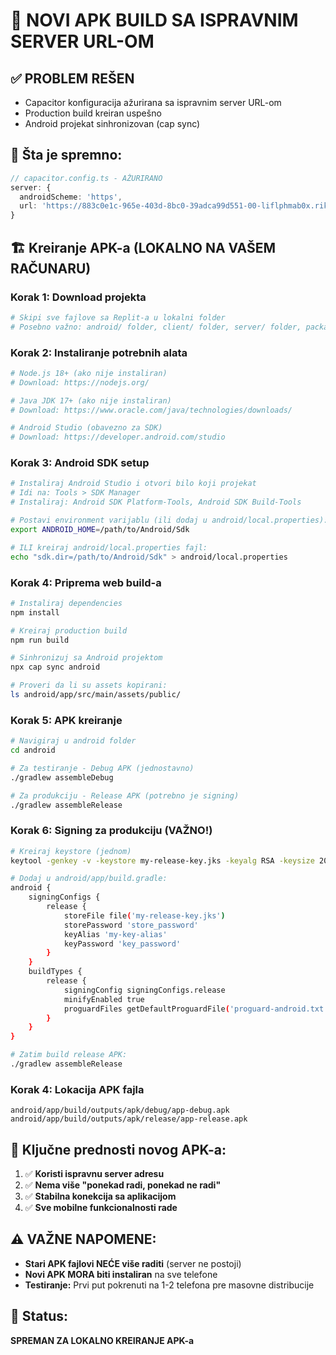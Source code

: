 # 📱 NOVI APK BUILD SA ISPRAVNIM SERVER URL-OM

## ✅ **PROBLEM REŠEN**
- Capacitor konfiguracija ažurirana sa ispravnim server URL-om
- Production build kreiran uspešno
- Android projekat sinhronizovan (cap sync)

## 🔧 **Šta je spremno:**
```typescript
// capacitor.config.ts - AŽURIRANO
server: {
  androidScheme: 'https',
  url: 'https://883c0e1c-965e-403d-8bc0-39adca99d551-00-liflphmab0x.riker.replit.dev'
}
```

## 🏗️ **Kreiranje APK-a (LOKALNO NA VAŠEM RAČUNARU)**

### **Korak 1: Download projekta**
```bash
# Skipi sve fajlove sa Replit-a u lokalni folder
# Posebno važno: android/ folder, client/ folder, server/ folder, package.json
```

### **Korak 2: Instaliranje potrebnih alata**
```bash
# Node.js 18+ (ako nije instaliran)
# Download: https://nodejs.org/

# Java JDK 17+ (ako nije instaliran)
# Download: https://www.oracle.com/java/technologies/downloads/

# Android Studio (obavezno za SDK)
# Download: https://developer.android.com/studio
```

### **Korak 3: Android SDK setup**
```bash
# Instaliraj Android Studio i otvori bilo koji projekat
# Idi na: Tools > SDK Manager
# Instaliraj: Android SDK Platform-Tools, Android SDK Build-Tools

# Postavi environment varijablu (ili dodaj u android/local.properties):
export ANDROID_HOME=/path/to/Android/Sdk

# ILI kreiraj android/local.properties fajl:
echo "sdk.dir=/path/to/Android/Sdk" > android/local.properties
```

### **Korak 4: Priprema web build-a**
```bash
# Instaliraj dependencies
npm install

# Kreiraj production build
npm run build

# Sinhronizuj sa Android projektom
npx cap sync android

# Proveri da li su assets kopirani:
ls android/app/src/main/assets/public/
```

### **Korak 5: APK kreiranje**
```bash
# Navigiraj u android folder
cd android

# Za testiranje - Debug APK (jednostavno)
./gradlew assembleDebug

# Za produkciju - Release APK (potrebno je signing)
./gradlew assembleRelease
```

### **Korak 6: Signing za produkciju (VAŽNO!)**
```bash
# Kreiraj keystore (jednom)
keytool -genkey -v -keystore my-release-key.jks -keyalg RSA -keysize 2048 -validity 10000 -alias my-key-alias

# Dodaj u android/app/build.gradle:
android {
    signingConfigs {
        release {
            storeFile file('my-release-key.jks')
            storePassword 'store_password'
            keyAlias 'my-key-alias'
            keyPassword 'key_password'
        }
    }
    buildTypes {
        release {
            signingConfig signingConfigs.release
            minifyEnabled true
            proguardFiles getDefaultProguardFile('proguard-android.txt'), 'proguard-rules.pro'
        }
    }
}

# Zatim build release APK:
./gradlew assembleRelease
```

### **Korak 4: Lokacija APK fajla**
```
android/app/build/outputs/apk/debug/app-debug.apk
android/app/build/outputs/apk/release/app-release.apk
```

## 🎯 **Ključne prednosti novog APK-a:**

1. ✅ **Koristi ispravnu server adresu**
2. ✅ **Nema više "ponekad radi, ponekad ne radi"**
3. ✅ **Stabilna konekcija sa aplikacijom**
4. ✅ **Sve mobilne funkcionalnosti rade**

## ⚠️ **VAŽNE NAPOMENE:**

- **Stari APK fajlovi NEĆE više raditi** (server ne postoji)
- **Novi APK MORA biti instaliran** na sve telefone
- **Testiranje:** Prvi put pokrenuti na 1-2 telefona pre masovne distribucije

## 🚀 **Status:** 
**SPREMAN ZA LOKALNO KREIRANJE APK-a**